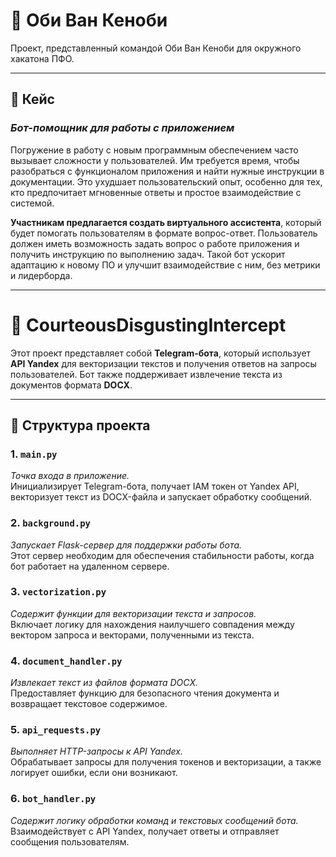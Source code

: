 # 🌌 Оби Ван Кеноби

Проект, представленный командой Оби Ван Кеноби для окружного хакатона ПФО.

---

## 📖 Кейс

### *Бот-помощник для работы с приложением*

Погружение в работу с новым программным обеспечением часто вызывает сложности у пользователей. Им требуется время, чтобы разобраться с функционалом приложения и найти нужные инструкции в документации. Это ухудшает пользовательский опыт, особенно для тех, кто предпочитает мгновенные ответы и простое взаимодействие с системой.

**Участникам предлагается создать виртуального ассистента**, который будет помогать пользователям в формате вопрос-ответ. Пользователь должен иметь возможность задать вопрос о работе приложения и получить инструкцию по выполнению задач. Такой бот ускорит адаптацию к новому ПО и улучшит взаимодействие с ним, без метрики и лидерборда.

---

# 🤖 CourteousDisgustingIntercept

Этот проект представляет собой **Telegram-бота**, который использует **API Yandex** для векторизации текстов и получения ответов на запросы пользователей. Бот также поддерживает извлечение текста из документов формата **DOCX**.

---

## 📂 Структура проекта

### 1. `main.py`
*Точка входа в приложение.*  
Инициализирует Telegram-бота, получает IAM токен от Yandex API, векторизует текст из DOCX-файла и запускает обработку сообщений.

### 2. `background.py`
*Запускает Flask-сервер для поддержки работы бота.*  
Этот сервер необходим для обеспечения стабильности работы, когда бот работает на удаленном сервере.

### 3. `vectorization.py`
*Содержит функции для векторизации текста и запросов.*  
Включает логику для нахождения наилучшего совпадения между вектором запроса и векторами, полученными из текста.

### 4. `document_handler.py`
*Извлекает текст из файлов формата DOCX.*  
Предоставляет функцию для безопасного чтения документа и возвращает текстовое содержимое.

### 5. `api_requests.py`
*Выполняет HTTP-запросы к API Yandex.*  
Обрабатывает запросы для получения токенов и векторизации, а также логирует ошибки, если они возникают.

### 6. `bot_handler.py`
*Содержит логику обработки команд и текстовых сообщений бота.*  
Взаимодействует с API Yandex, получает ответы и отправляет сообщения пользователям.
